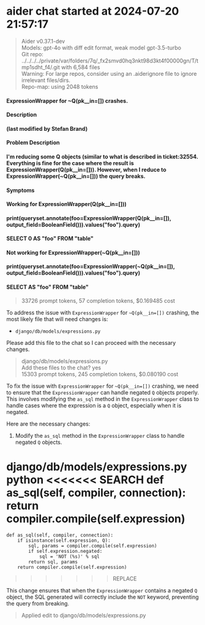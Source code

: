 
# aider chat started at 2024-07-20 21:57:17

> Aider v0.37.1-dev  
> Models: gpt-4o with diff edit format, weak model gpt-3.5-turbo  
> Git repo: ../../../../private/var/folders/7q/_fx2smvd0hq3nkt98d3kt4f00000gn/T/tmp1sdht_f4/.git with 6,584 files  
> Warning: For large repos, consider using an .aiderignore file to ignore irrelevant files/dirs.  
> Repo-map: using 2048 tokens  

#### ExpressionWrapper for ~Q(pk__in=[]) crashes.  
#### Description  
#### 	   
#### 		(last modified by Stefan Brand)  
#### 	   
#### Problem Description  
#### I'm reducing some Q objects (similar to what is described in ticket:32554. Everything is fine for the case where the result is ExpressionWrapper(Q(pk__in=[])). However, when I reduce to ExpressionWrapper(~Q(pk__in=[])) the query breaks.  
#### Symptoms  
#### Working for ExpressionWrapper(Q(pk__in=[]))  
#### print(queryset.annotate(foo=ExpressionWrapper(Q(pk__in=[]), output_field=BooleanField())).values("foo").query)  
#### SELECT 0 AS "foo" FROM "table"  
#### Not working for ExpressionWrapper(~Q(pk__in=[]))  
#### print(queryset.annotate(foo=ExpressionWrapper(~Q(pk__in=[]), output_field=BooleanField())).values("foo").query)  
#### SELECT AS "foo" FROM "table"  
> 33726 prompt tokens, 57 completion tokens, $0.169485 cost  

To address the issue with `ExpressionWrapper` for `~Q(pk__in=[])` crashing, the most likely file that will need changes is:

- `django/db/models/expressions.py`

Please add this file to the chat so I can proceed with the necessary changes.

> django/db/models/expressions.py  
> Add these files to the chat? yes  
> 15303 prompt tokens, 245 completion tokens, $0.080190 cost  

To fix the issue with `ExpressionWrapper` for `~Q(pk__in=[])` crashing, we need to ensure that the `ExpressionWrapper` can handle negated `Q` objects properly. This involves modifying the `as_sql` method in the `ExpressionWrapper` class to handle cases where the expression is a `Q` object, especially when it is negated.

Here are the necessary changes:

1. Modify the `as_sql` method in the `ExpressionWrapper` class to handle negated `Q` objects.

django/db/models/expressions.py
<source>python
<<<<<<< SEARCH
    def as_sql(self, compiler, connection):
        return compiler.compile(self.expression)
=======
    def as_sql(self, compiler, connection):
        if isinstance(self.expression, Q):
            sql, params = compiler.compile(self.expression)
            if self.expression.negated:
                sql = 'NOT (%s)' % sql
            return sql, params
        return compiler.compile(self.expression)
>>>>>>> REPLACE
</source>

This change ensures that when the `ExpressionWrapper` contains a negated `Q` object, the SQL generated will correctly include the `NOT` keyword, preventing the query from breaking.

> Applied edit to django/db/models/expressions.py  

